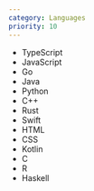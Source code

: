 ```yaml
---
category: Languages
priority: 10
---
```


- TypeScript
- JavaScript
- Go
- Java
- Python
- C++
- Rust
- Swift
- HTML
- CSS
- Kotlin
- C
- R
- Haskell
